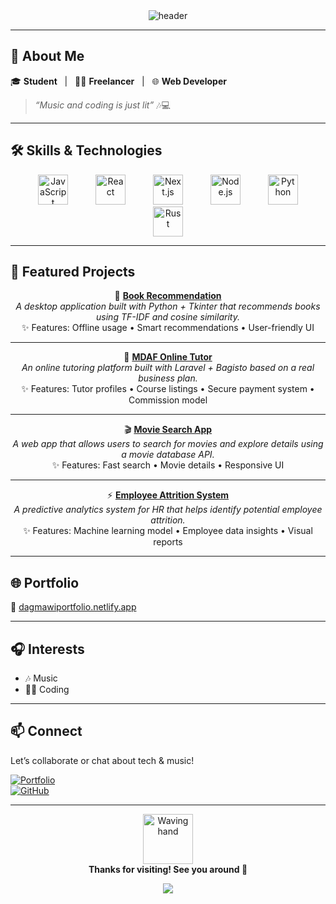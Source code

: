 <!-- Cinematic GitHub Profile README for MickeyDagm -->

<div align="center">

<img src="https://capsule-render.vercel.app/api?type=waving&color=0:000000,100:1f1f1f&height=160&section=header&text=👋%20Hi%2C%20I'm%20MickeyDagm!&fontSize=36&fontColor=ffffff&animation=fadeIn" alt="header"/>

</div>

---

## 🚀 About Me

🎓 **Student** &nbsp; | &nbsp; 🧑‍💻 **Freelancer** &nbsp; | &nbsp; 🌐 **Web Developer**

> _“Music and coding is just lit”_ 🎶💻

---

## 🛠️ Skills & Technologies

<div align="center">
  <img src="https://cdn.jsdelivr.net/gh/devicons/devicon/icons/javascript/javascript-original.svg" width="48" alt="JavaScript" style="margin: 0 20px; transition: transform 0.3s;" onmouseover="this.style.transform='scale(1.1)'" onmouseout="this.style.transform='scale(1)'"/>
  <img src="https://cdn.jsdelivr.net/gh/devicons/devicon/icons/react/react-original.svg" width="48" alt="React" style="margin: 0 20px; transition: transform 0.3s;" onmouseover="this.style.transform='scale(1.1)'" onmouseout="this.style.transform='scale(1)'"/>
  <img src="https://cdn.jsdelivr.net/gh/devicons/devicon/icons/nextjs/nextjs-original.svg" width="48" alt="Next.js" style="margin: 0 20px; transition: transform 0.3s;" onmouseover="this.style.transform='scale(1.1)'" onmouseout="this.style.transform='scale(1)'"/>
  <img src="https://cdn.jsdelivr.net/gh/devicons/devicon/icons/nodejs/nodejs-original.svg" width="48" alt="Node.js" style="margin: 0 20px; transition: transform 0.3s;" onmouseover="this.style.transform='scale(1.1)'" onmouseout="this.style.transform='scale(1)'"/>
  <img src="https://cdn.jsdelivr.net/gh/devicons/devicon/icons/python/python-original.svg" width="48" alt="Python" style="margin: 0 20px; transition: transform 0.3s;" onmouseover="this.style.transform='scale(1.1)'" onmouseout="this.style.transform='scale(1)'"/>
  <img src="https://cdn.jsdelivr.net/gh/devicons/devicon/icons/rust/rust-original.svg" width="48" alt="Rust" style="margin: 0 20px; transition: transform 0.3s;" onmouseover="this.style.transform='scale(1.1)'" onmouseout="this.style.transform='scale(1)'"/>
</div>

---

## 💼 Featured Projects

<div align="center">

🎨 **[Book Recommendation](https://github.com/MickeyDagm/Book-Recommendation)**  
_A desktop application built with Python + Tkinter that recommends books using TF-IDF and cosine similarity._  
✨ Features: Offline usage • Smart recommendations • User-friendly UI

---

📝 **[MDAF Online Tutor](https://github.com/MickeyDagm/MDAFOnlineTutor)**  
_An online tutoring platform built with Laravel + Bagisto based on a real business plan._  
✨ Features: Tutor profiles • Course listings • Secure payment system • Commission model

---

🎬 **[Movie Search App](https://github.com/MickeyDagm/MovieSearchApp)**  
_A web app that allows users to search for movies and explore details using a movie database API._  
✨ Features: Fast search • Movie details • Responsive UI

---

⚡ **[Employee Attrition System](https://github.com/MickeyDagm/EmployeeAttritionSystem)**  
_A predictive analytics system for HR that helps identify potential employee attrition._  
✨ Features: Machine learning model • Employee data insights • Visual reports

</div>


---

## 🌐 Portfolio

🔗 [dagmawiportfolio.netlify.app](https://dagmawiportfolio.netlify.app/)

---

## 🎧 Interests

- 🎶 Music  
- 👨‍💻 Coding  

---

## 📫 Connect

Let’s collaborate or chat about tech & music!  

[![Portfolio](https://img.shields.io/badge/Portfolio-visit-blueviolet?style=for-the-badge)](https://dagmawiportfolio.netlify.app/)  
[![GitHub](https://img.shields.io/badge/GitHub-MickeyDagm-000000?style=for-the-badge&logo=github)](https://github.com/MickeyDagm)

---

<p align="center">
  <img src="https://media.giphy.com/media/hvRJCLFzcasrR4ia7z/giphy.gif" width="80" alt="Waving hand"/>
  <br/>
  <b>Thanks for visiting! See you around 👋</b>
</p>




<div align="center">

<img src="https://capsule-render.vercel.app/api?type=waving&color=0:1f1f1f,100:000000&height=120&section=footer"/>

</div>
